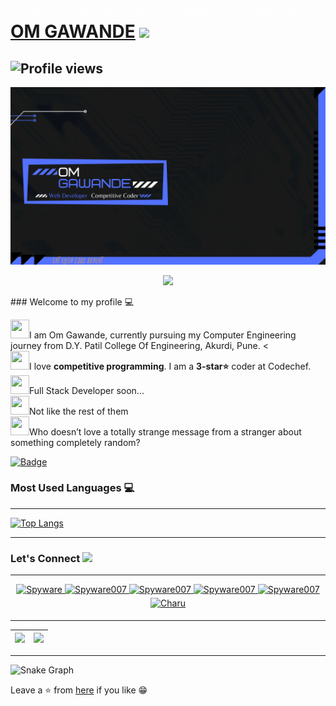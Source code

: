 # ![](https://github.com/Akash-Salvi/Akash-Salvi/blob/master/Hello(1).gif)[OM GAWANDE](https://github.com/Spyware007) <img src="https://raw.githubusercontent.com/MartinHeinz/MartinHeinz/master/wave.gif" width="30px">
![Profile views](https://gpvc.arturio.dev/Spyware007)
---
<img src="img/omgawande.png" width='2500'>

<p align="center">
  <a href="https://github.com/Spyware007/readme-typing-svg"><img src="https://readme-typing-svg.herokuapp.com/?lines=Full-stack%20web%20developer;Self-taught%20Graphics%20Designer;2%20years%20of%20coding%20experience;Always%20learning%20new%20things&font=Fira%20Code&center=true&width=440&height=45&color=ff00ff&vCenter=true&size=22"></a>
</p>
### Welcome to my profile 💻

  <img src="https://github.com/Spyware007/Spyware007/blob/main/img/feather1.png" width="30" height="30">I am Om Gawande, currently pursuing my Computer Engineering journey from D.Y. Patil College Of Engineering, Akurdi, Pune. <<br />
  <img src="https://github.com/Spyware007/Spyware007/blob/main/img/feather2.png" width="30" height="30">I love **competitive programming**. I am a **3-star⭐️** coder at Codechef.
<br />
  <img src="https://github.com/Spyware007/Spyware007/blob/main/img/feather1.png" width="30" height="30">Full Stack Developer soon...<br />
  <img src="https://github.com/Spyware007/Spyware007/blob/main/img/feather2.png" width="30" height="30">Not like the rest of them<br />
  <img src="https://github.com/Spyware007/Spyware007/blob/main/img/feather1.png" width="30" height="30">Who doesn’t love a totally strange message from a stranger about something completely random?<br />


[![Badge](https://cp-logo.vercel.app/codechef/death_dealer_7)](https://www.codechef.com/users/death_dealer_7)
### Most Used Languages 💻
---
[![Top Langs](https://github-readme-stats.vercel.app/api/top-langs/?username=Spyware007&layout=compact&theme=midnight-purple)](https://github.com/Spyware007)

---
### Let's Connect <img src="https://raw.githubusercontent.com/ShahriarShafin/ShahriarShafin/main/Assets/handshake.gif" height="32px">
---
<div align="center">
 <a href="https://www.linkedin.com/in/om-gawande/" target="_blank">
<img src=https://img.shields.io/badge/linkedin-%231E77B5.svg?&style=for-the-badge&logo=linkedin&logoColor=white alt=Spyware linkedin style="margin-bottom: 5px;" />
</a>
  
 <a href="https://github.com/Spyware007" target="_blank">
<img src=https://img.shields.io/badge/GitHub-100000?style=for-the-badge&logo=github&logoColor=white alt=Spyware007 GitHub style="margin-bottom: 5px;" />
</a>
  
 <a href="https://twitter.com/_s_p_i_d_e_y_1" target="_blank">
<img src=https://img.shields.io/badge/twitter-%2300acee.svg?&style=for-the-badge&logo=twitter&logoColor=white alt=Spyware007 twitter style="margin-bottom: 5px;" />
</a>

<a href="mailto:omngawande8888695399@gmail.com" target="_blank">
<img src=https://img.shields.io/badge/Gmail-D14836?style=for-the-badge&logo=gmail&logoColor=white" alt=Spyware007 gmail style="margin-bottom: 5px;" />
</a>

<a href="https://www.instagram.com/_s_p_i_d_e_r_9480/" target="_blank">
<img src=https://img.shields.io/badge/Instagram-E4405F?style=for-the-badge&logo=instagram&logoColor=white alt=Spyware007 Instagram style="margin-bottom: 5px;" />
</a>
                                                                                                                                                 
<a href="https://www.facebook.com/om.gawande.79274" target="_blank">
<img src=https://img.shields.io/badge/Facebook-1877F2?style=for-the-badge&logo=facebook&logoColor=white alt=Charu Facebook style="margin-bottom: 5px;" />
</a>  

</div>
                                                                                                                                                      
---                                                                                                                                                     
|<img src="https://github-readme-stats.vercel.app/api?username=Spyware007&&show_icons=true&count_private=true&include_all_commits=true"/>|<img src="https://github-readme-streak-stats.herokuapp.com/?user=Spyware007"/>|
|---|---|
---

![Snake Graph](https://github.com/Spyware007/Spyware007/blob/main/github-user-contribution.svg)

Leave a ⭐ from [here](https://github.com/Spyware007/Spyware007) if you like 😁

<!--
**Spyware007/Spyware007** is a ✨ _special_ ✨ repository because its `README.md` (this file) appears on your GitHub profile.

Here are some ideas to get you started:

- 🔭 I’m currently working on ...
- 🌱 I’m currently learning ...
- 👯 I’m looking to collaborate on ...
- 🤔 I’m looking for help with ...
- 💬 Ask me about ...
- 📫 How to reach me: ...
- 😄 Pronouns: ...
- ⚡ Fun fact: ...
-->
